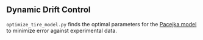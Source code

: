 ## Dynamic Drift Control

`optimize_tire_model.py` finds the optimal parameters for the [Pacejka model](https://www.jstor.org/stable/44470677) to minimize error against experimental data.